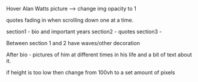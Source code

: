 Hover Alan Watts picture --> change img opacity to 1

quotes fading in when scrolling down one at a time.

section1 - bio and important years
section2 - quotes
section3 - 

Between section 1 and 2 have waves/other decoration

After bio - pictures of him at different times in his life and a bit of text about it.

if height is too low then change from 100vh to a set amount of pixels
